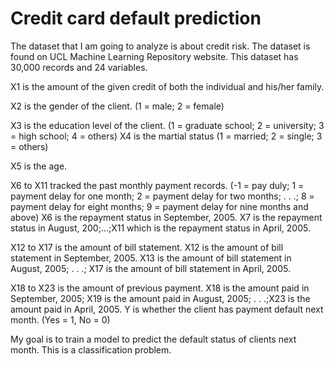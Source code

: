 # Credit card default prediction 
The dataset that I am going to analyze is about credit risk. The dataset is found on UCL Machine Learning Repository website. This dataset has 30,000 records and 24 variables. 

X1 is the amount of the given credit of both the individual and his/her family.

X2 is the gender of the client. (1 = male; 2 = female)

X3 is the education level of the client. (1 = graduate school; 2 = university; 3 = high school; 4 = others) X4 is the martial status (1 = married; 2 = single; 3 = others)

X5 is the age. 

X6 to X11 tracked the past monthly payment records. (-1 = pay duly; 1 = payment delay for one month; 2 = payment delay for two months; . . .; 8 = payment delay for eight months; 9 = payment delay for nine months and above) X6 is the repayment status in September, 2005. X7 is the repayment status in August, 200;…;X11 which is the repayment status in April, 2005. 

X12 to X17 is the amount of bill statement. X12 is the amount of bill statement in September, 2005. X13 is the amount of bill statement in August, 2005; . . .; X17 is the amount of bill statement in April, 2005. 

X18 to X23 is the amount of previous payment. X18 is the amount paid in September, 2005; X19 is the amount paid in August, 2005; . . .;X23 is the amount paid in April, 2005. Y is whether the client has payment default next month. (Yes = 1, No = 0)

My goal is to train a model to predict the default status of clients next month. This is a classification problem. 
